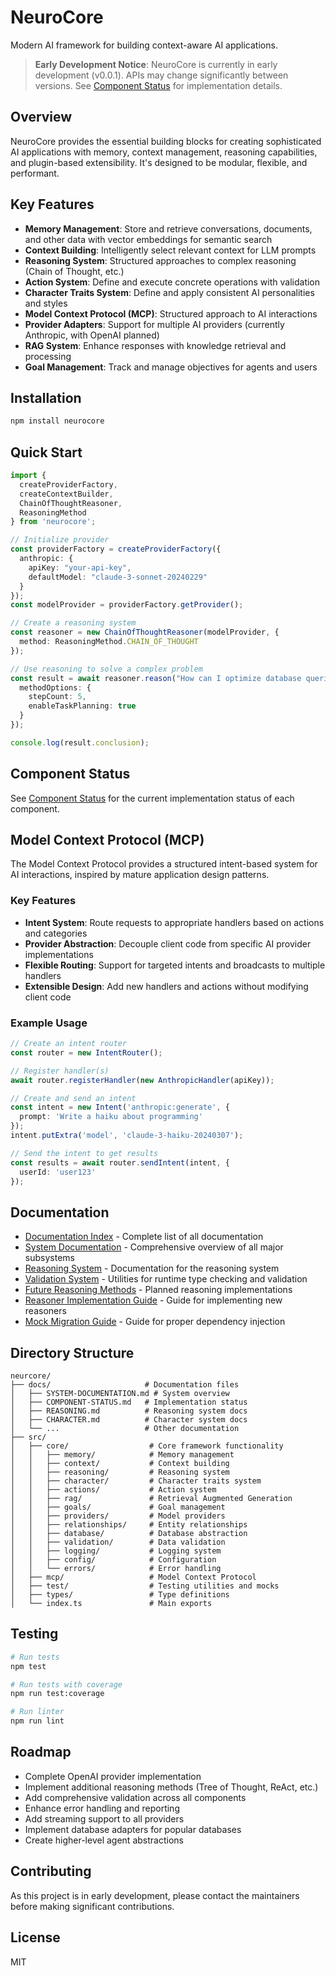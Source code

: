 # NeuroCore

Modern AI framework for building context-aware AI applications.

> **Early Development Notice**: NeuroCore is currently in early development (v0.0.1). APIs may change significantly between versions. See [Component Status](COMPONENT-STATUS.md) for implementation details.

## Overview

NeuroCore provides the essential building blocks for creating sophisticated AI applications with memory, context management, reasoning capabilities, and plugin-based extensibility. It's designed to be modular, flexible, and performant.

## Key Features

- **Memory Management**: Store and retrieve conversations, documents, and other data with vector embeddings for semantic search
- **Context Building**: Intelligently select relevant context for LLM prompts
- **Reasoning System**: Structured approaches to complex reasoning (Chain of Thought, etc.)
- **Action System**: Define and execute concrete operations with validation
- **Character Traits System**: Define and apply consistent AI personalities and styles
- **Model Context Protocol (MCP)**: Structured approach to AI interactions
- **Provider Adapters**: Support for multiple AI providers (currently Anthropic, with OpenAI planned)
- **RAG System**: Enhance responses with knowledge retrieval and processing
- **Goal Management**: Track and manage objectives for agents and users

## Installation

```bash
npm install neurocore
```

## Quick Start

```typescript
import { 
  createProviderFactory,
  createContextBuilder,
  ChainOfThoughtReasoner,
  ReasoningMethod
} from 'neurocore';

// Initialize provider
const providerFactory = createProviderFactory({
  anthropic: {
    apiKey: "your-api-key",
    defaultModel: "claude-3-sonnet-20240229"
  }
});
const modelProvider = providerFactory.getProvider();

// Create a reasoning system
const reasoner = new ChainOfThoughtReasoner(modelProvider, {
  method: ReasoningMethod.CHAIN_OF_THOUGHT
});

// Use reasoning to solve a complex problem
const result = await reasoner.reason("How can I optimize database queries to improve application performance?", {
  methodOptions: {
    stepCount: 5,
    enableTaskPlanning: true
  }
});

console.log(result.conclusion);
```

## Component Status

See [Component Status](docs/COMPONENT-STATUS.md) for the current implementation status of each component.

## Model Context Protocol (MCP)

The Model Context Protocol provides a structured intent-based system for AI interactions, inspired by mature application design patterns.

### Key Features

- **Intent System**: Route requests to appropriate handlers based on actions and categories
- **Provider Abstraction**: Decouple client code from specific AI provider implementations
- **Flexible Routing**: Support for targeted intents and broadcasts to multiple handlers
- **Extensible Design**: Add new handlers and actions without modifying client code

### Example Usage

```typescript
// Create an intent router
const router = new IntentRouter();

// Register handler(s)
await router.registerHandler(new AnthropicHandler(apiKey));

// Create and send an intent
const intent = new Intent('anthropic:generate', {
  prompt: 'Write a haiku about programming'
});
intent.putExtra('model', 'claude-3-haiku-20240307');

// Send the intent to get results
const results = await router.sendIntent(intent, {
  userId: 'user123'
});
```

## Documentation

- [Documentation Index](docs/README.md) - Complete list of all documentation
- [System Documentation](docs/SYSTEM-DOCUMENTATION.md) - Comprehensive overview of all major subsystems
- [Reasoning System](docs/REASONING.md) - Documentation for the reasoning system
- [Validation System](docs/VALIDATION.md) - Utilities for runtime type checking and validation
- [Future Reasoning Methods](docs/README-future-methods.md) - Planned reasoning implementations
- [Reasoner Implementation Guide](docs/IMPLEMENTATION-GUIDE.md) - Guide for implementing new reasoners
- [Mock Migration Guide](docs/MOCK-MIGRATION.md) - Guide for proper dependency injection

## Directory Structure

```
neurcore/
├── docs/                     # Documentation files
│   ├── SYSTEM-DOCUMENTATION.md # System overview
│   ├── COMPONENT-STATUS.md   # Implementation status
│   ├── REASONING.md          # Reasoning system docs
│   ├── CHARACTER.md          # Character system docs
│   └── ...                   # Other documentation
├── src/
│   ├── core/                  # Core framework functionality
│   │   ├── memory/            # Memory management
│   │   ├── context/           # Context building
│   │   ├── reasoning/         # Reasoning system
│   │   ├── character/         # Character traits system 
│   │   ├── actions/           # Action system 
│   │   ├── rag/               # Retrieval Augmented Generation
│   │   ├── goals/             # Goal management
│   │   ├── providers/         # Model providers
│   │   ├── relationships/     # Entity relationships
│   │   ├── database/          # Database abstraction
│   │   ├── validation/        # Data validation
│   │   ├── logging/           # Logging system
│   │   ├── config/            # Configuration
│   │   └── errors/            # Error handling
│   ├── mcp/                   # Model Context Protocol
│   ├── test/                  # Testing utilities and mocks
│   ├── types/                 # Type definitions
│   └── index.ts               # Main exports
```

## Testing

```bash
# Run tests
npm test

# Run tests with coverage
npm run test:coverage

# Run linter
npm run lint
```

## Roadmap

- Complete OpenAI provider implementation
- Implement additional reasoning methods (Tree of Thought, ReAct, etc.)
- Add comprehensive validation across all components
- Enhance error handling and reporting
- Add streaming support to all providers
- Implement database adapters for popular databases
- Create higher-level agent abstractions

## Contributing

As this project is in early development, please contact the maintainers before making significant contributions.

## License

MIT 